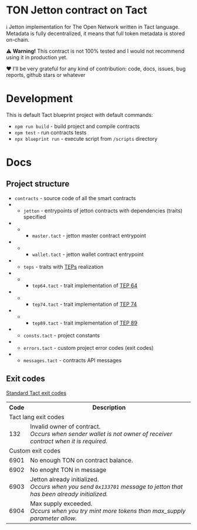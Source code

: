 # TON Jetton contract on Tact

ℹ️ Jetton implementation for The Open Network written in Tact language. Metadata is fully decentralized, it means that full token metadata is stored on-chain.

⚠️ <b>Warning!</b> This contract is not 100% tested and I would not recommend using it in production yet.

❤️ I'll be very grateful for any kind of contribution: code, docs, issues, bug reports, github stars or whatever

<!-- # Deploy TODO -->

# Development

This is default Tact blueprint project with default commands:

- `npm run build` - build project and compile contracts
- `npm test` - run contracts tests
- `npx blueprint run` - execute script from `/scripts` directory

# Docs

## Project structure

- `contracts` - source code of all the smart contracts
- - `jetton` - entrypoints of jetton contracts with dependencies (traits) specified
- - - `master.tact` - jetton master contract entrypoint
- - - `wallet.tact` - jetton wallet contract entrypoint
- - `teps` - traits with [TEPs](https://github.com/ton-blockchain/TEPs/) realization
- - - `tep64.tact` - trait implementation of [TEP 64](https://github.com/ton-blockchain/TEPs/blob/master/text/0064-token-data-standard.md)
- - - `tep74.tact` - trait implementation of [TEP 74](https://github.com/ton-blockchain/TEPs/blob/master/text/0074-jettons-standard.md)
- - - `tep89.tact` - trait implementation of [TEP 89](https://github.com/ton-blockchain/TEPs/blob/master/text/0089-jetton-wallet-discovery.md)
- - `consts.tact` - project constants
- - `errors.tact` - custom project error codes (exit codes)
- - `messages.tact` - contracts API messages

## Exit codes

[Standard Tact exit codes](https://docs.tact-lang.org/book/exit-codes)

<table>
    <tr>
        <th>Code</th>
        <th>Description</th>
    </tr>
    <tr><td colspan=2>Tact lang exit codes</td></tr>
    <tr>
        <td>132</td>
        <td>
            Invalid owner of contract.</br><i>Occurs when sender wallet is not owner of receiver contract when it is required.</i>
        </td>
    </tr>
    <tr><td colspan=2>Custom exit codes</td></tr>
    <tr>
        <td>6901</td>
        <td>No enough TON on contract balance.</td>
    </tr>
    <tr>
        <td>6902</td>
        <td>No enoght TON in message</td>
    </tr>
    <tr>
        <td>6903</td>
        <td>
            Jetton already initialized.<br/><i>Occurs when you send <code>0x133701</code> message to jetton that has been already initialized.</i>
        </td>
    </tr>
    <tr>
        <td>6904</td>
        <td>
            Max supply exceeded.</br><i>Occurs when you try mint more tokens than max_supply parameter allow.</i>
        </td>
    </tr>
</table>